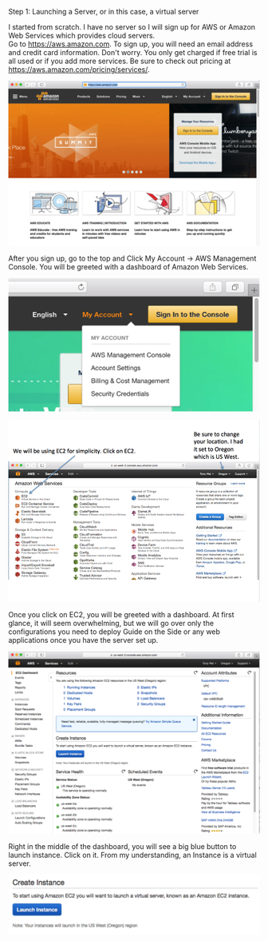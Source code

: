 Step 1: Launching a Server, or in this case, a virtual server

I started from scratch. I have no server so I will sign up for AWS or Amazon Web Services which provides cloud servers.  
Go to https://aws.amazon.com. To sign up, you will need an email address and credit card information. Don't worry. You only get charged if free trial is all used or if you add more services. Be sure to check out pricing at https://aws.amazon.com/pricing/services/. 

![alt tag](https://github.com/TonyMeiDeveloper/GuideOnTheSide/blob/master/GuidePictures/AWS.png)

After you sign up, go to the top and Click My Account -> AWS Management Console. You will be greeted with a dashboard of Amazon Web Services.

![alt tag](https://github.com/TonyMeiDeveloper/GuideOnTheSide/blob/master/GuidePictures/Dashboard1.png)

![alt tag](https://github.com/TonyMeiDeveloper/GuideOnTheSide/blob/master/GuidePictures/Dashboard2.png)

Once you click on EC2, you will be greeted with a dashboard. At first glance, it will seem overwhelming, but we will go over only the configurations you need to deploy Guide on the Side or any web applications once you have the server set up.    

![alt tag](https://github.com/TonyMeiDeveloper/GuideOnTheSide/blob/master/GuidePictures/CreateInstance1.png)   

Right in the middle of the dashboard, you will see a big blue button to launch instance. Click on it. From my understanding, an Instance is a virtual server. 

![alt tag](https://github.com/TonyMeiDeveloper/GuideOnTheSide/blob/master/GuidePictures/CreateInstance2.png)





